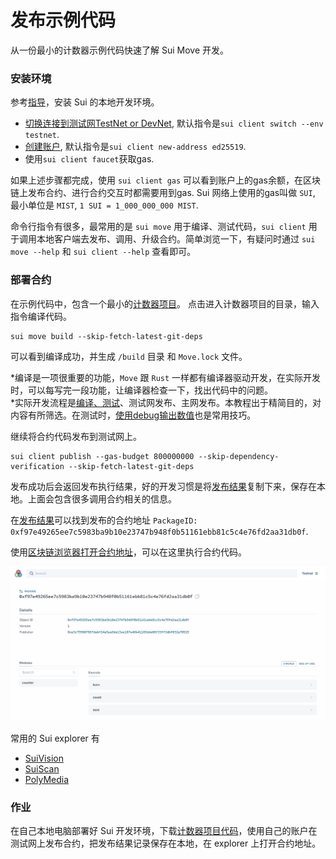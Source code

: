 # 发布示例代码

从一份最小的计数器示例代码快速了解 Sui Move 开发。

### 安装环境

参考[指导](https://docs.sui.io/guides/developer/getting-started)，安装 Sui 的本地开发环境。
- [切换连接到测试网TestNet or DevNet](https://docs.sui.io/guides/developer/getting-started/connect), 默认指令是`sui client switch --env testnet`.
- [创建账户](https://docs.sui.io/guides/developer/getting-started/get-address), 默认指令是`sui client new-address ed25519`.
- 使用`sui client faucet`获取gas.

如果上述步骤都完成，使用 `sui client gas` 可以看到账户上的gas余额，在区块链上发布合约、进行合约交互时都需要用到gas. Sui 网络上使用的gas叫做 `SUI`, 最小单位是 `MIST`, `1 SUI = 1_000_000_000 MIST`.

命令行指令有很多，最常用的是 `sui move` 用于编译、测试代码，`sui client` 用于调用本地客户端去发布、调用、升级合约。简单浏览一下，有疑问时通过 `sui move --help` 和 `sui client --help` 查看即可。

### 部署合约

在示例代码中，包含一个最小的[计数器项目](../example_projects/counter/)。
点击进入计数器项目的目录，输入指令编译代码。

```
sui move build --skip-fetch-latest-git-deps
```
可以看到编译成功，并生成 `/build` 目录 和 `Move.lock` 文件。

*编译是一项很重要的功能，`Move` 跟 `Rust` 一样都有编译器驱动开发，在实际开发时，可以每写完一段功能，让编译器检查一下，找出代码中的问题。  
*实际开发流程是[编译、测试](https://docs.sui.io/guides/developer/first-app/build-test)、测试网发布、主网发布。本教程出于精简目的，对内容有所筛选。在测试时，[使用debug输出数值](https://docs.sui.io/guides/developer/first-app/debug)也是常用技巧。  
  
继续将合约代码发布到测试网上。
```
sui client publish --gas-budget 800000000 --skip-dependency-verification --skip-fetch-latest-git-deps
```

发布成功后会返回发布执行结果，好的开发习惯是将[发布结果](../example_projects/counter/publish-record)复制下来，保存在本地。上面会包含很多调用合约相关的信息。

在[发布结果](../example_projects/counter/publish-record)可以找到发布的合约地址 `PackageID: 0xf97e49265ee7c5983ba9b10e23747b948f0b51161ebb81c5c4e76fd2aa31db0f`.

使用[区块链浏览器打开合约地址](https://explorer.polymedia.app/object/0xf97e49265ee7c5983ba9b10e23747b948f0b51161ebb81c5c4e76fd2aa31db0f?network=testnet)，可以在这里执行合约代码。

![explorer](../images/explorer01.png)

常用的 Sui explorer 有
- [SuiVision](https://suivision.xyz/)
- [SuiScan](https://suiscan.xyz/)
- [PolyMedia](https://explorer.polymedia.app/)

### 作业
在自己本地电脑部署好 Sui 开发环境，下载[计数器项目代码](../example_projects/counter/)，使用自己的账户在测试网上发布合约，把发布结果记录保存在本地，在 explorer 上打开合约地址。
